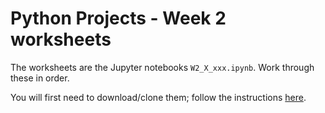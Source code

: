 # Python Projects - Week 2 worksheets

The worksheets are the Jupyter notebooks `W2_X_xxx.ipynb`. Work through these in order.

You will first need to download/clone them; follow the instructions [here](https://github.com/migs-pp-23/course-info/blob/main/SetupInstructions.md#git).
